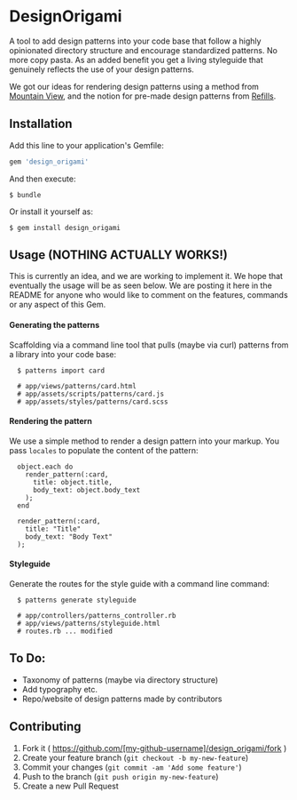 # DesignOrigami

A tool to add design patterns into your code base that follow a highly
opinionated directory structure and encourage standardized patterns. No more
copy pasta. As an added benefit you get a living styleguide that genuinely
reflects the use of your design patterns.

We got our ideas for rendering design patterns using a method from [Mountain
View](https://github.com/jgnatch/mountain_view), and the notion for pre-made
design patterns from [Refills](https://github.com/thoughtbot/refills).

## Installation

Add this line to your application's Gemfile:

```ruby
gem 'design_origami'
```

And then execute:

    $ bundle

Or install it yourself as:

    $ gem install design_origami

## Usage (NOTHING ACTUALLY WORKS!)

This is currently an idea, and we are working to implement it. We hope that
eventually the usage will be as seen below. We are posting it here in the README
for anyone who would like to comment on the features, commands or any aspect of
this Gem.

#### Generating the patterns

Scaffolding via a command line tool that pulls (maybe via curl) patterns from
a library into your code base:

```
  $ patterns import card

  # app/views/patterns/card.html
  # app/assets/scripts/patterns/card.js
  # app/assets/styles/patterns/card.scss
```

#### Rendering the pattern

We use a simple method to render a design pattern into your markup. You pass
`locales` to populate the content of the pattern:

```
  object.each do
    render_pattern(:card,
      title: object.title,
      body_text: object.body_text
    );
  end
```

```
  render_pattern(:card,
    title: "Title"
    body_text: "Body Text"
  );
```

#### Styleguide

Generate the routes for the style guide with a command line command:

```
  $ patterns generate styleguide

  # app/controllers/patterns_controller.rb
  # app/views/patterns/styleguide.html
  # routes.rb ... modified
```

## To Do:

* Taxonomy of patterns (maybe via directory structure)
* Add typography etc.
* Repo/website of design patterns made by contributors

## Contributing

1. Fork it ( https://github.com/[my-github-username]/design_origami/fork )
2. Create your feature branch (`git checkout -b my-new-feature`)
3. Commit your changes (`git commit -am 'Add some feature'`)
4. Push to the branch (`git push origin my-new-feature`)
5. Create a new Pull Request
